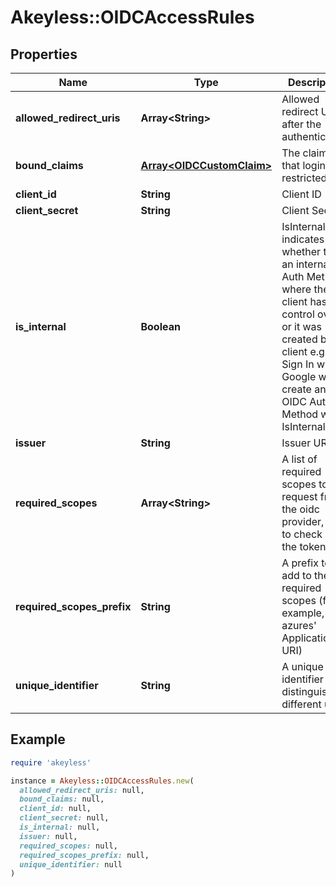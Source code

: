 # Akeyless::OIDCAccessRules

## Properties

| Name | Type | Description | Notes |
| ---- | ---- | ----------- | ----- |
| **allowed_redirect_uris** | **Array&lt;String&gt;** | Allowed redirect URIs after the authentication | [optional] |
| **bound_claims** | [**Array&lt;OIDCCustomClaim&gt;**](OIDCCustomClaim.md) | The claims that login is restricted to. | [optional] |
| **client_id** | **String** | Client ID | [optional] |
| **client_secret** | **String** | Client Secret | [optional] |
| **is_internal** | **Boolean** | IsInternal indicates whether this is an internal Auth Method where the client has no control over it, or it was created by the client e.g - Sign In with Google will create an OIDC Auth Method with IsInternal&#x3D;true | [optional] |
| **issuer** | **String** | Issuer URL | [optional] |
| **required_scopes** | **Array&lt;String&gt;** | A list of required scopes to request from the oidc provider, and to check on the token | [optional] |
| **required_scopes_prefix** | **String** | A prefix to add to the required scopes (for example, azures&#39; Application ID URI) | [optional] |
| **unique_identifier** | **String** | A unique identifier to distinguish different users | [optional] |

## Example

```ruby
require 'akeyless'

instance = Akeyless::OIDCAccessRules.new(
  allowed_redirect_uris: null,
  bound_claims: null,
  client_id: null,
  client_secret: null,
  is_internal: null,
  issuer: null,
  required_scopes: null,
  required_scopes_prefix: null,
  unique_identifier: null
)
```

